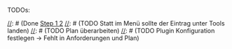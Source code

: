 TODOs:

[//]: # (TODO config.yaml ins neue Format übertragen)
[//]: # (TODO Anforderumgen überprüfen)
[//]: # (Done Plan in dem beschriebenen Format ablegen)
[//]: # (TODO Zustände festlegen)
[//]: # (Done Konfiguration für Plan anlegen)
[//]: # (Done [Step 1 2](Plan/phase-1/STEP-1-002.adoc) 
[//]: # (TODO Statt im Menü sollte der Eintrag unter Tools landen)
[//]: # (TODO Plan überarbeiten)
[//]: # (TODO Plugin Konfiguration festlegen -> Fehlt in Anforderungen und Plan)